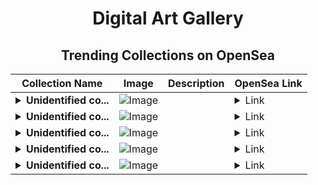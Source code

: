 <div align="center">

# Digital Art Gallery

## Trending Collections on OpenSea

| Collection Name                       | Image                                                                                     | Description                       | OpenSea Link                                                                                          |
|---------------------------------------|-------------------------------------------------------------------------------------------|-----------------------------------|--------------------------------------------------------------------------------------------------------|
| **<details><summary>Unidentified co...</summary>Unidentified contract 176da413-7e02-4f69-90d2-ae063121a3f5</details>** | ![Image](https://i.seadn.io/s/raw/files/e86404459f0a28661c41bd910f8b5899.png?w=500&auto=format?w=200&auto=format) |  | <details><summary>Link</summary>[Unidentified contract 176da413-7e02-4f69-90d2-ae063121a3f5](https://opensea.io/collection/unidentified-contract-176da413-7e02-4f69-90d2-ae06)</details> |
| **<details><summary>Unidentified co...</summary>Unidentified contract 11dc4e37-74a7-47a5-aa87-796f0d8a596d</details>** | ![Image](https://i.seadn.io/s/raw/files/e86404459f0a28661c41bd910f8b5899.png?w=500&auto=format?w=200&auto=format) |  | <details><summary>Link</summary>[Unidentified contract 11dc4e37-74a7-47a5-aa87-796f0d8a596d](https://opensea.io/collection/unidentified-contract-11dc4e37-74a7-47a5-aa87-796f)</details> |
| **<details><summary>Unidentified co...</summary>Unidentified contract cc0aa1c9-ed39-457b-b44d-883e36f4ff24</details>** | ![Image](https://i.seadn.io/s/raw/files/e86404459f0a28661c41bd910f8b5899.png?w=500&auto=format?w=200&auto=format) |  | <details><summary>Link</summary>[Unidentified contract cc0aa1c9-ed39-457b-b44d-883e36f4ff24](https://opensea.io/collection/unidentified-contract-cc0aa1c9-ed39-457b-b44d-883e)</details> |
| **<details><summary>Unidentified co...</summary>Unidentified contract 72c22676-4f69-48b3-92d5-f4334443e7e9</details>** | ![Image](https://i.seadn.io/s/raw/files/0fe3187723bd147c44864df73a0114d8.gif?w=500&auto=format?w=200&auto=format) |  | <details><summary>Link</summary>[Unidentified contract 72c22676-4f69-48b3-92d5-f4334443e7e9](https://opensea.io/collection/unidentified-contract-72c22676-4f69-48b3-92d5-f433)</details> |
| **<details><summary>Unidentified co...</summary>Unidentified contract 6685a9cb-9940-4780-b2da-07c2d87160ee</details>** | ![Image](https://i.seadn.io/s/raw/files/0fe3187723bd147c44864df73a0114d8.gif?w=500&auto=format?w=200&auto=format) |  | <details><summary>Link</summary>[Unidentified contract 6685a9cb-9940-4780-b2da-07c2d87160ee](https://opensea.io/collection/unidentified-contract-6685a9cb-9940-4780-b2da-07c2)</details> |

</div>